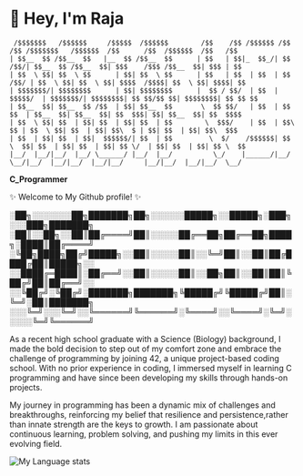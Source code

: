 # 👋 Hey, I'm Raja

     /$$$$$$$   /$$$$$$     /$$$$$  /$$$$$$        /$$    /$$ /$$$$$$ /$$   /$$ /$$$$$$$   /$$$$$$  /$$      /$$  /$$$$$$  /$$   /$$
    | $$__  $$ /$$__  $$   |__  $$ /$$__  $$      | $$   | $$|_  $$_/| $$  /$$/| $$__  $$ /$$__  $$| $$$    /$$$ /$$__  $$| $$$ | $$
    | $$  \ $$| $$  \ $$      | $$| $$  \ $$      | $$   | $$  | $$  | $$ /$$/ | $$  \ $$| $$  \ $$| $$$$  /$$$$| $$  \ $$| $$$$| $$
    | $$$$$$$/| $$$$$$$$      | $$| $$$$$$$$      |  $$ / $$/  | $$  | $$$$$/  | $$$$$$$/| $$$$$$$$| $$ $$/$$ $$| $$$$$$$$| $$ $$ $$
    | $$__  $$| $$__  $$ /$$  | $$| $$__  $$       \  $$ $$/   | $$  | $$  $$  | $$__  $$| $$__  $$| $$  $$$| $$| $$__  $$| $$  $$$$
    | $$  \ $$| $$  | $$| $$  | $$| $$  | $$        \  $$$/    | $$  | $$\  $$ | $$  \ $$| $$  | $$| $$\  $ | $$| $$  | $$| $$\  $$$
    | $$  | $$| $$  | $$|  $$$$$$/| $$  | $$         \  $/    /$$$$$$| $$ \  $$| $$  | $$| $$  | $$| $$ \/  | $$| $$  | $$| $$ \  $$
    |__/  |__/|__/  |__/ \______/ |__/  |__/          \_/    |______/|__/  \__/|__/  |__/|__/  |__/|__/     |__/|__/  |__/|__/  \__/
                                                                                                                                    
**C_Programmer**


✨ Welcome to My Github profile! ✨                                        


░██╗░░░░░░░██╗███████╗██╗░░░░░░█████╗░░█████╗░███╗░░░███╗███████╗
░██║░░██╗░░██║██╔════╝██║░░░░░██╔══██╗██╔══██╗████╗░████║██╔════╝
░╚██╗████╗██╔╝█████╗░░██║░░░░░██║░░╚═╝██║░░██║██╔████╔██║█████╗░░
░░████╔═████║░██╔══╝░░██║░░░░░██║░░██╗██║░░██║██║╚██╔╝██║██╔══╝░░
░░╚██╔╝░╚██╔╝░███████╗███████╗╚█████╔╝╚█████╔╝██║░╚═╝░██║███████╗
░░░╚═╝░░░╚═╝░░╚══════╝╚══════╝░╚════╝░░╚════╝░╚═╝░░░░░╚═╝╚══════╝

                                              
As a recent high school graduate with a Science (Biology) background, I made the bold decision to step out of my comfort zone and embrace the challenge of programming by joining 42, a unique project-based coding school. With no prior experience in coding, I immersed myself in learning C programming and have since been developing my skills through hands-on projects.

My journey in programming has been a dynamic mix of challenges and breakthroughs, reinforcing my belief that resilience and persistence,rather than innate strength are the keys to growth. I am passionate about continuous learning, problem solving, and pushing my limits in this ever evolving field.


![My Language stats](https://github-readme-stats-eight-theta.vercel.app/api/top-langs/?username=KingVikraman&layout=compact&langs_count=8&hide_border=true)
<br />
<!--
**KingVikraman/KingVikraman** is a ✨ _special_ ✨ repository because its `README.md` (this file) appears on your GitHub profile.

Here are some ideas to get you started:

- 🔭 I’m currently working on ...
- 🌱 I’m currently learning ...
- 👯 I’m looking to collaborate on ...
- 🤔 I’m looking for help with ...
- 💬 Ask me about ...
- 📫 How to reach me: ...
- 😄 Pronouns: ...
- ⚡ Fun fact: ...
-->
